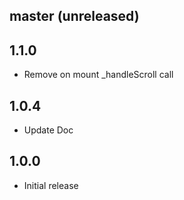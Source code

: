 ## master (unreleased)

## 1.1.0

- Remove on mount _handleScroll call

## 1.0.4

- Update Doc

## 1.0.0

- Initial release
